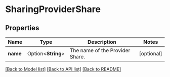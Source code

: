 # SharingProviderShare

## Properties

Name | Type | Description | Notes
------------ | ------------- | ------------- | -------------
**name** | Option<**String**> | The name of the Provider Share. | [optional]

[[Back to Model list]](../README.md#documentation-for-models) [[Back to API list]](../README.md#documentation-for-api-endpoints) [[Back to README]](../README.md)


